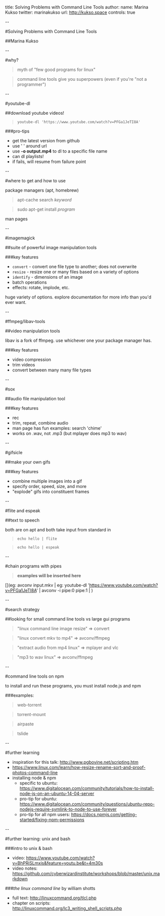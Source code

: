 title: Solving Problems with Command Line Tools
author:
  name: Marina Kukso
  twitter: marinakukso
  url: http://kukso.space
controls: true

--

#Solving Problems with Command Line Tools

##Marina Kukso

--

#why?


> myth of "few good programs for linux"

> command line tools give you superpowers (even if you're "not a programmer")

--

#youtube-dl

##download youtube videos!

> `youtube-dl 'https://www.youtube.com/watch?v=PFGa1JeTI8A'`

###pro-tips

* get the latest version from github
* use ' ' around url
* use **-o output.mp4** to dl to a specific file name
* can dl playlists!
* if fails, will resume from failure point 

--

#where to get and how to use

package managers (apt, homebrew)

> apt-cache search *keyword*

> sudo apt-get install *program*


man pages

--

#imagemagick

##suite of powerful image manipulation tools

###key features

* `convert` - convert one file type to another; does not overwrite
* `resize` - resize one or many files based on a variety of options
* `identify` - dimensions of an image
* batch operations
* effects: rotate, implode, etc.

huge variety of options. explore documentation for more info
than you'd ever want.

--

#ffmpeg/libav-tools

##video manipulation tools

libav is a fork of ffmpeg.
use whichever one your package manager has.

###key features

* video compression
* trim videos
* convert between many many file types

--

#sox

##audio file manipulation tool

###key features

* rec
* trim, repeat, combine audio
* man page has fun examples: search 'chime'
* works on .wav, not .mp3 (but mplayer does mp3 to wav)

--

#gifsicle

##make your own gifs

###key features

* combine multiple images into a gif
* specify order, speed, size, and more
* "explode" gifs into constituent frames

--

#flite and espeak

##text to speech

both are on apt and both take input from standard in

> `echo hello | flite`

> `echo hello | espeak`

--

#chain programs with pipes

> **examples will be inserted here**

[](eg: avconv input.mkv | 
eg: youtube-dl 'https://www.youtube.com/watch?v=PFGa1JeTI8A'
| avconv -i pipe:0 pipe:1 | )

--

#search strategy

##looking for small command line tools vs large gui programs

> "linux command line image resize" => convert

> "linux convert mkv to mp4" => avconv/ffmpeg

> "extract audio from mp4 linux" => mplayer and vlc

> "mp3 to wav linux" => avconv/ffmpeg

--

#command line tools on npm

to install and run these programs, you must install node.js and npm

###examples:

> web-torrent

> torrent-mount

> airpaste

> tslide

--

#further learning 

* inspiration for this talk: http://www.pgbovine.net/scripting.htm 
* https://www.linux.com/learn/how-resize-rename-sort-and-proof-photos-command-line 
* installing node & npm
    * specific to ubuntu: https://www.digitalocean.com/community/tutorials/how-to-install-node-js-on-an-ubuntu-14-04-server
    * pro-tip for ubuntu: https://www.digitalocean.com/community/questions/ubuntu-repo-nodejs-require-symlink-to-node-to-use-forever
    * pro-tip for all npm users: https://docs.npmjs.com/getting-started/fixing-npm-permissions

--

#further learning: unix and bash
   

###intro to unix & bash
* video: https://www.youtube.com/watch?v=BhPRiSLmxis&feature=youtu.be&t=4m30s
* video notes: https://github.com/cyberwizardinstitute/workshops/blob/master/unix.markdown

###_the linux command line_ by william shotts
* full text: http://linuxcommand.org/tlcl.php
* chapter on scripts: http://linuxcommand.org/lc3_writing_shell_scripts.php
